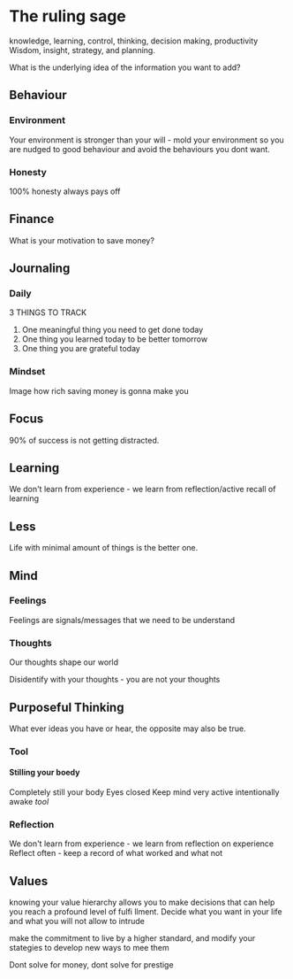 # The ruling sage
knowledge, learning, control, thinking, decision making, productivity
Wisdom, insight, strategy, and planning.

What is the underlying idea of the information you want to add?

## Behaviour

### Environment
Your environment is stronger than your will - mold your environment so you are nudged to good behaviour and avoid the behaviours you dont want.

### Honesty
100% honesty always pays off

## Finance
What is your motivation to save money?

## Journaling

### Daily
3 THINGS TO TRACK
1. One meaningful thing you need to get done today
2. One thing you learned today to be better tomorrow
3. One thing you are grateful today

### Mindset
Image how rich saving money is gonna make you

## Focus
90% of success is not getting distracted.

## Learning
We don't learn from experience - we learn from reflection/active recall of learning

## Less
Life with minimal amount of things is the better one.

## Mind

### Feelings
Feelings are signals/messages that we need to be understand

### Thoughts
Our thoughts shape our world

Disidentify with your thoughts - you are not your thoughts

## Purposeful Thinking
What ever ideas you have or hear, the opposite may also be true.

### Tool 
#### Stilling your boedy
Completely still your body
Eyes closed
Keep mind very active
intentionally awake
*tool*

### Reflection
We don't learn from experience - we learn from reflection on experience
Reflect often - keep a record of what worked and what not



## Values
knowing your value hierarchy allows you to make decisions that can help you reach a profound level of fulfi llment.
Decide what you want in your life and what you will not allow to intrude

make the commitment to live by a higher standard, and modify your stategies to develop new ways to mee them

Dont solve for money, dont solve for prestige



